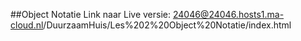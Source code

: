 ##Object Notatie
Link naar Live versie: 24046@24046.hosts1.ma-cloud.nl/DuurzaamHuis/Les%202%20Object%20Notatie/index.html
